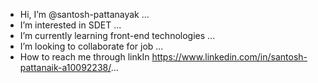 -  Hi, I’m @santosh-pattanayak ...
-  I’m interested in SDET ...
-  I’m currently learning front-end technologies ...
-  I’m looking to collaborate for job ...
-  How to reach me through linkIn https://www.linkedin.com/in/santosh-pattanaik-a10092238/...

<!---
santosh-pattnaik/santosh-pattnaik is a ✨ special ✨ repository because its `README.md` (this file) appears on your GitHub profile.
You can click the Preview link to take a look at your changes.
--->
